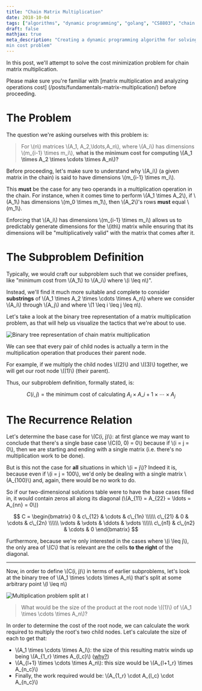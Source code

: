 ```yaml
---
title: "Chain Matrix Multiplication"
date: 2018-10-04
tags: ["algorithms", "dynamic programming", "golang", "CS8803", "chain matrix multiplication", "optimization"]
draft: false
mathjax: true
meta_description: "Creating a dynamic programming algorithm for solving the chain matrix mulitplication 
min cost problem"
---
```


In this post, we'll attempt to solve the cost minimization problem for chain matrix
multiplication. 

Please make sure you're familiar with 
[matrix multiplication and analyzing operations cost]
(/posts/fundamentals-matrix-multiplication/) before proceeding.

# The Problem
The question we're asking ourselves with this problem is:

> For \\(n\\) matrices \\(A_1, A_2,\ldots,A_n\\), where \\(A_i\\) has dimensions
  \\(m\_{i-1} \times m_i\\), __what is the minimum cost for computing 
  \\(A_1 \times A_2 \times \cdots \times A_n\\)?__

Before proceeding, let's make sure to understand why \\(A_i\\) (a given matrix in 
the chain) is said to have dimensions \\(m\_{i-1} \times m_i\\).

This __must__ be the case for any two operands in a multiplication operation in
the chain. For instance, when it comes time to perform \\(A_1 \times A_2\\), if
\\(A_1\\) has dimensions \\(m_0 \times m_1\\), then \\(A_2\\)'s rows __must__
equal \\(m_1\\). 

Enforcing that \\(A_i\\) has dimensions \\(m\_{i-1} \times m_i\\) allows us to
predictably generate dimensions for the \\(ith\\) matrix while ensuring that
its dimensions will be "multiplicatively valid" with the matrix that comes
after it.

# The Subproblem Definition
Typically, we would craft our subproblem such that we consider prefixes, like "minimum
cost from \\(A_1\\) to \\(A_i\\) where \\(i \leq n\\)". 

Instead, we'll find it much more suitable and complete to consider __substrings__ of 
\\(A_1 \times A_2 \times \cdots \times A_n\\) where we consider \\(A_i\\) through \\(A_j\\)
and where \\(1 \leq i \leq j \leq n\\).

Let's take a look at the binary tree representation of a matrix multiplication problem, 
as that will help us visualize the tactics that we're about to use.

![Binary tree representation of chain matrix multiplication](https://imgur.com/ENGTWcy.png)

We can see that every pair of child nodes is actually a term in the multiplication
operation that produces their parent node. 

For example, if we multiply the child nodes \\((2)\\) and \\((3)\\) together, we 
will get our root node \\((1)\\) (their parent).

Thus, our subproblem definition, formally stated, is:

$$
C(i, j) = \text{the minimum cost of calculating } A_i \times A\_{i+1} \times 
\cdots \times A_j
$$

# The Recurrence Relation
Let's determine the base case for \\(C(i, j)\\): at first glance we may want to
conclude that there's a single base case \\(C(0, 0) = 0\\) because if \\(i = j = 0\\),
then we are starting and ending with a single matrix (i.e. there's no multiplication
work to be done).

But is this not the case for __all__ situations in which \\(i = j\\)? Indeed it is,
because even if \\(i = j = 100\\), we'd only be dealing with a single matrix
\\(A\_{100}\\) and, again, there would be no work to do.

So if our two-dimensional solutions table were to have the base cases filled in,
it would contain zeros all along its diagonal
(\\(A\_{11} = A\_{22} = \ldots = A\_{nn} = 0\\))

$$
C = 
\begin{bmatrix}
  0 & c\_{12} & \cdots & c\_{1n} \\\\\\
  c\_{21} & 0 & \cdots & c\_{2n} \\\\\\
  \vdots & \vdots & \ddots & \vdots \\\\\\
  c\_{n1} & c\_{n2} & \cdots & 0
\end{bmatrix}
$$

Furthermore, because we're only interested in the cases where \\(i \leq j\\), the only
area of \\(C\\) that is relevant are the cells __to the right__ of the diagonal.

---

Now, in order to define \\(C(i, j)\\) in terms of earlier subproblems, let's
look at the binary tree of \\(A_1 \times \cdots \times A_n\\) that's split at some 
arbitrary point \\(l \leq n\\)

![Multiplication problem split at l](https://imgur.com/934wx5e.png)

> What would be the size of the product at the root node \\((1)\\) of
  \\(A_1 \times \cdots \times A_n\\)?

In order to determine the cost of the root node, we can calculate the work required 
to multiply the root's two child nodes. Let's calculate the size of each to get that:

* \\(A_1 \times \cdots \times A_l\\): the size of this resulting matrix winds up being 
  \\(A\_{1_r} \times A\_{l_c}\\) 
  ([why?](/posts/fundamentals-matrix-multiplication#size-of-the-product))
* \\(A\_{l+1} \times \cdots \times A_n\\): this size would be 
  \\(A\_{l+1_r} \times A\_{n_c}\\) 
* Finally, the work required would be: \\(A\_{1_r} \cdot A\_{l_c} \cdot A\_{n_c}\\)
